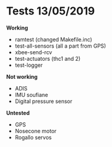 # Tests 13/05/2019

**Working**
* ramtest (changed Makefile.inc)
* test-all-sensors (all a part from GPS)
* xbee-send-rcv
* test-actuators (thc1 and 2)
* test-logger

**Not working**
* ADIS
* IMU soufiane
* Digital pressure sensor

**Untested**
* GPS
* Nosecone motor
* Rogallo servos

